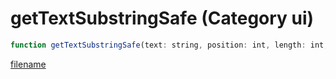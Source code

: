 # getTextSubstringSafe (Category ui)

```js
function getTextSubstringSafe(text: string, position: int, length: int, maxLength: int): string
```

[filename](getTextSubstringSafe_m.md ':include')